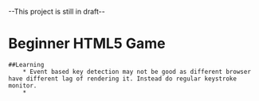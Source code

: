 --This project is still in draft--

# Beginner HTML5 Game

	##Learning
		* Event based key detection may not be good as different browser have different lag of rendering it. Instead do regular keystroke monitor.
		* 